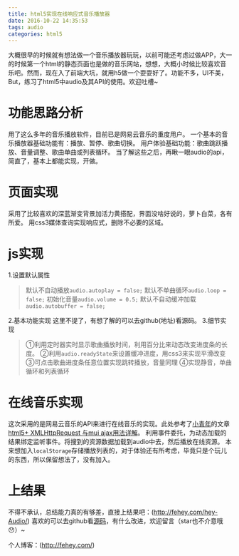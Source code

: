 ```yaml
---
title: html5实现在线响应式音乐播放器
date: 2016-10-22 14:35:53
tags: audio
categories: html5
---
```

大概很早的时候就有想法做一个音乐播放器玩玩，以前可能还考虑过做APP，大一的时候第一个html的静态页面也是做的音乐网站，想想，大概小时候比较喜欢音乐吧。然而，现在入了前端大坑，就用h5做一个耍耍好了。功能不多，UI不美，But，练习了html5中audio及其API的使用。欢迎吐槽~
<!-- more -->

# 功能思路分析
用了这么多年的音乐播放软件，目前已是网易云音乐的重度用户。
一个基本的音乐播放器基础功能有：播放、暂停、歌曲切换。
用户体验基础功能：歌曲跳跃播放、音量调整、歌曲单曲或列表循环。
当了解这些之后，再瞅一眼audio的api，简直了，基本上都能实现，开做。
# 页面实现
采用了比较喜欢的深蓝渐变背景加活力黄搭配，界面没啥好说的，萝卜白菜，各有所爱。
用css3媒体查询实现响应式，删除不必要的区域。
# js实现
1.设置默认属性
> 默认不自动播放`audio.autoplay = false;`
默认不单曲循环`audio.loop = false;`
初始化音量`audio.volume = 0.5;`
默认不自动缓冲加载`audio.autobuffer = false;`
    
2.基本功能实现
这里不提了，有想了解的可以去github(地址)看源码。
3.细节实现
>①利用定时器实时显示歌曲播放时间，利用百分比来动态改变进度条的长度。
 ②利用`audio.readyState`来设置缓冲进度，用css3来实现平滑改变
 ③可点击歌曲进度条任意位置实现跳转播放，音量同理
 ④实现静音，单曲循环和列表循环

# 在线音乐实现
这次采用的是网易云音乐的API来进行在线音乐的实现。此处参考了[小青年](http://zhaomenghuan.github.io/#!/home)的文章[html5+ XMLHttpRequest 与mui ajax用法详解](http://zhaomenghuan.github.io/#!/blog/20160529)。
利用事件委托，为动态加载的结果绑定监听事件。将搜到的资源数据加载到audio中去，然后播放在线资源。
本来想加入`localStorage`存储播放列表的，对于体验还有所考虑，毕竟只是个玩儿的东西，所以保留想法了，没有加入。
# 上结果
  不得不承认，总结能力真的有够差，直接上结果吧：(http://fehey.com/hey-Audio/)
  喜欢的可以去github看[源码](https://github.com/EryouHao/hey-Audio)，有什么改进，欢迎留言（star也不介意哦😯）~
  
  个人博客：(http://fehey.com/)